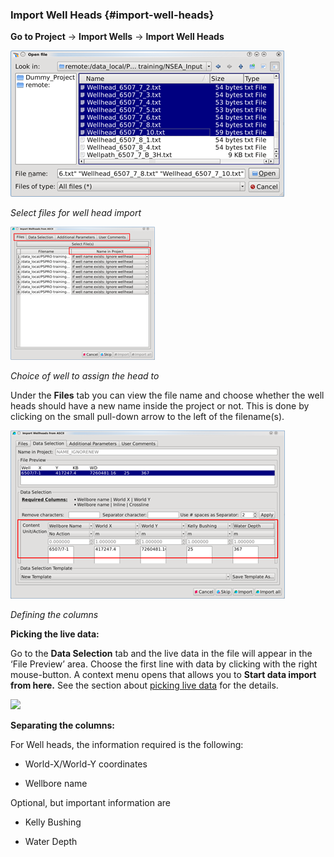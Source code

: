 ### Import Well Heads {#import-well-heads}

**Go to Project** → **Import Wells** → **Import Well Heads**

![](/assets/001_import_wells.png)

_Select files for well head import_

![](/assets/002_import_well.png)

_Choice of well to assign the head to_

Under the **Files** tab you can view the file name and choose whether the well heads should have a new name inside the project or not. This is done by clicking on the small pull-down arrow to the left of the filename\(s\).

![](/assets/003_import_well.png)

_Defining the columns_

**Picking the live data:**

Go to the **Data Selection** tab and the live data in the file will appear in the ‘File Preview’ area. Choose the first line with data by clicking with the right mouse-button. A context menu opens that allows you to **Start data import from here.** See the section about [picking live data](/data_management/import_data/common_ascii_import_features/picking_the_live_data.md) for the details.

![](/assets/00import.png)

**Separating the columns:**

For Well heads, the information required is the following:

* World-X/World-Y coordinates

* Wellbore name

Optional, but important information are

* Kelly Bushing

* Water Depth



